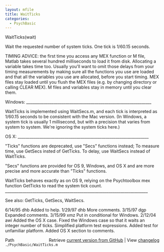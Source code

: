 ```yaml
---
layout: mfile
title: WaitTicks
categories:
  - PsychBasic
---
```


WaitTicks\(wait\)

Wait the requested number of system ticks. One tick is 1/60.15 seconds.

TIMING ADVICE: the first time you access any MEX function or M file,
Matlab takes several hundred milliseconds to load it from disk.
Allocating a variable takes time too. Usually you'll want to omit
those delays from your timing measurements by making sure all the
functions you use are loaded and that all the variables you use are
allocated, before you start timing. MEX files stay loaded until you
flush the MEX files \(e.g. by changing directory or calling CLEAR
MEX\). M files and variables stay in memory until you clear them.


Windows: \_\_\_\_\_\_\_\_\_\_\_\_\_\_\_\_\_\_\_\_\_\_\_\_\_\_\_\_\_\_\_\_\_\_\_\_\_\_\_\_\_\_\_\_\_\_\_\_\_\_\_\_\_\_\_\_\_\_\_\_\_\_\_\_

WaitTicks is implemented using WaitSecs.m, and each tick is interpreted
as 1/60.15 seconds to be consistent with the Mac version.
\(In Windows, a system tick is usually 1 millisecond, but with a precision that
varies from system to system. We're ignoring the system ticks here.\)

OS X: \_\_\_\_\_\_\_\_\_\_\_\_\_\_\_\_\_\_\_\_\_\_\_\_\_\_\_\_\_\_\_\_\_\_\_\_\_\_\_\_\_\_\_\_\_\_\_\_\_\_\_\_\_\_\_\_\_\_\_\_\_\_\_\_\_\_\_

"Ticks" functions are deprecated, use "Secs" functions instead;  To
measure time, use GetSecs insted of GetTicks. To delay, use WaitSecs
instead of WaitTicks.

"Secs" functions are provided for OS 9, Windows, and OS X and are more precise
and more accurate than "Ticks" functions.

WaitTicks behaves exactly as on OS 9, relying on the Psychtoolbox mex
function GetTicks to read the system tick count.
\_\_\_\_\_\_\_\_\_\_\_\_\_\_\_\_\_\_\_\_\_\_\_\_\_\_\_\_\_\_\_\_\_\_\_\_\_\_\_\_\_\_\_\_\_\_\_\_\_\_\_\_\_\_\_\_\_\_\_\_\_\_\_\_\_\_\_\_\_\_\_\_\_

See also: GetTicks, GetSecs, WaitSecs.

6/14/95 dhb  Added to help.
1/29/97 dhb  More comments.
3/15/97 dgp  Expanded comments.
3/15/99 xmz  Put in conditional for Windows.
2/12/04 awi  Added the OS X case.  Fixed the Windows case so that it
             waits an integer number of ticks.  Simplified platform test
             expressions.  Added test for unfamiliar platform.  Added OS X
             section to comments.


<div class="code_header" style="text-align:right;">
  <span style="float:left;">Path&nbsp;&nbsp;</span> <span class="counter">Retrieve <a href=
  "https://raw.github.com/Psychtoolbox-3/Psychtoolbox-3/beta/./PsychBasic/WaitTicks.m">current version from GitHub</a> | View <a href=
  "https://github.com/Psychtoolbox-3/Psychtoolbox-3/commits/beta/./PsychBasic/WaitTicks.m">changelog</a></span>
</div>
<div class="code">
  <code>./PsychBasic/WaitTicks.m</code>
</div>
